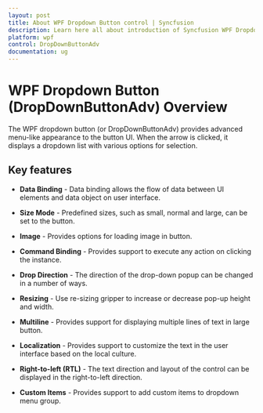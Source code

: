 ```yaml
---
layout: post
title: About WPF Dropdown Button control | Syncfusion
description: Learn here all about introduction of Syncfusion WPF Dropdown Button (DropDownButtonAdv) control, its elements and more details.
platform: wpf
control: DropDownButtonAdv
documentation: ug
---
```


# WPF Dropdown Button (DropDownButtonAdv) Overview

The WPF dropdown button (or DropDownButtonAdv) provides advanced menu-like appearance to the button UI. When the arrow is clicked, it displays a dropdown list with various options for selection.

## Key features

* **Data Binding** - Data binding allows the flow of data between UI elements and data object on user interface.

* **Size Mode** - Predefined sizes, such as small, normal and large, can be set to the button.

* **Image** - Provides options for loading image in button.

* **Command Binding** - Provides support to execute any action on clicking the instance.

* **Drop Direction** - The direction of the drop-down popup can be changed in a number of ways.

* **Resizing** - Use re-sizing gripper to increase or decrease pop-up height and width.

* **Multiline** - Provides support for displaying multiple lines of text in large button.

* **Localization** - Provides support to customize the text in the user interface based on the local culture.

* **Right-to-left (RTL)** - The text direction and layout of the control can be displayed in the right-to-left direction.

* **Custom Items** - Provides support to add custom items to dropdown menu group.

